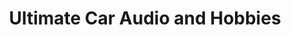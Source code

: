 ---
title: "Ultimate Car Audio and Hobbies"
url: /paso-robles/ultimate-car-audio-and-hobbies/
shop: car parts
---